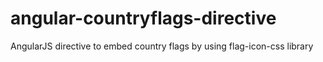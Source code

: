 # angular-countryflags-directive
AngularJS directive to embed country flags by using flag-icon-css library
